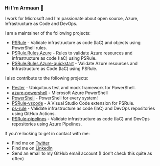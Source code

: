 ### Hi I'm Armaan 👋

I work for Microsoft and I'm passionate about open source, Azure, Infrastructure as Code and DevOps.

I am a maintainer of the following projects:

- [PSRule] - Validate infrastructure as code (IaC) and objects using PowerShell rules.
- [PSRule.Rules.Azure] - Rules to validate Azure resources and infrastructure as code (IaC) using PSRule.
- [PSRule.Rules.Azure-quickstart] - Validate Azure resources and Infrastructure as Code (IaC) using PSRule.

I also contribute to the following projects:

- [Pester] - Ubiquitous test and mock framework for PowerShell.
- [azure-powershell] - Microsoft Azure PowerShell
- [PowerShell] - PowerShell for every system!
- [PSRule-vscode] - A Visual Studio Code extension for PSRule.
- [ps-rule] - Validate infrastructure as code (IaC) and DevOps repositories using GitHub Actions.
- [PSRule-pipelines] - Validate infrastructure as code (IaC) and DevOps repositories using Azure Pipelines.

If you're looking to get in contact with me:

- Find me on [Twitter]
- Find me on [Linkedln]
- Send an email to my GitHub email account (I don't check this quite as often)

[PSRule]: https://github.com/microsoft/PSRule
[PSRule.Rules.Azure]: https://github.com/Azure/PSRule.Rules.Azure
[PSRule.Rules.Azure-quickstart]: https://github.com/Azure/PSRule.Rules.Azure-quickstart
[PSRule-vscode]: https://github.com/microsoft/PSRule-vscode
[ps-rule]: https://github.com/microsoft/ps-rule
[PSRule-pipelines]: https://github.com/microsoft/PSRule-pipelines
[Pester]: https://github.com/pester/Pester
[azure-powershell]: https://github.com/Azure/azure-powershell
[PowerShell]: https://github.com/PowerShell/PowerShell
[Twitter]: https://twitter.com/McleodArmaan
[Linkedln]: https://www.linkedin.com/in/armaan-mcleod-533452137/
